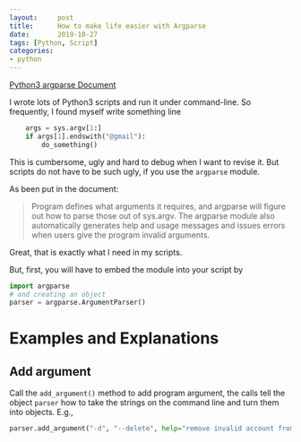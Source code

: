 ```yaml
---
layout:     post
title:      How to make life easier with Argparse 
date:       2019-10-27
tags: [Python, Script]
categories: 
- python
---
```


[Python3 argparse Document](https://docs.python.org/3/library/argparse.html)

I wrote lots of Python3 scripts and run it under command-line. So frequently, I found myself write something 
line 
```python
    args = sys.argv[1:]
    if args[1].endswith("@gmail"):
        do_something()    
```

This is cumbersome, ugly and hard to debug when I want to revise it.
But scripts do not have to be such ugly, if you use the `argparse` module. 

As been put in the document:
> Program defines what arguments it requires, and argparse will figure out how to parse those out of sys.argv. The argparse module also automatically generates help and usage messages and issues errors when users give the program invalid arguments.

Great, that is exactly what I need in my scripts. 

But, first, you will have to embed the module into your script by 
```python
import argparse
# and creating an object
parser = argparse.ArgumentParser()
```


# Examples and Explanations 


## Add argument 
Call the `add_argument()` method to add program argument, the calls tell the object `parser` how to take the strings on the command line and turn them into objects. E.g., 
```python
parser.add_argument("-d", "--delete", help="remove invalid account from {}".format(jsonfile))
```







